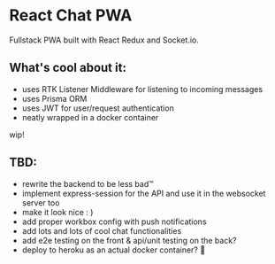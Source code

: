 # React Chat PWA

Fullstack PWA built with React Redux and Socket.io.

## What's cool about it:

- uses RTK Listener Middleware for listening to incoming messages
- uses Prisma ORM
- uses JWT for user/request authentication
- neatly wrapped in a docker container

wip!

## TBD:

- rewrite the backend to be less bad™
- implement express-session for the API and use it in the websocket server too
- make it look nice : )
- add proper workbox config with push notifications
- add lots and lots of cool chat functionalities 
- add e2e testing on the front & api/unit testing on the back?
- deploy to heroku as an actual docker container? 🤪
